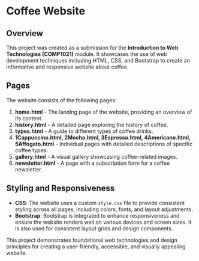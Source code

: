 # Coffee Website

## Overview
This project was created as a submission for the **Introduction to Web Technologies (COMP1021)** module. It showcases the use of web development techniques including HTML, CSS, and Bootstrap to create an informative and responsive website about coffee.

## Pages
The website consists of the following pages:
1. **home.html** - The landing page of the website, providing an overview of its content.
2. **history.html** - A detailed page exploring the history of coffee.
3. **types.html** - A guide to different types of coffee drinks.
4. **1Cappuccino.html, 2Mocha.html, 3Espresso.html, 4Americano.html, 5Affogato.html** - Individual pages with detailed descriptions of specific coffee types.
5. **gallery.html** - A visual gallery showcasing coffee-related images.
6. **newsletter.html** - A page with a subscription form for a coffee newsletter.

## Styling and Responsiveness
- **CSS**: The website uses a custom `style.css` file to provide consistent styling across all pages, including colors, fonts, and layout adjustments.
- **Bootstrap**: Bootstrap is integrated to enhance responsiveness and ensure the website renders well on various devices and screen sizes. It is also used for consistent layout grids and design components.

This project demonstrates foundational web technologies and design principles for creating a user-friendly, accessible, and visually appealing website.